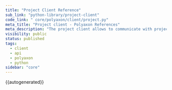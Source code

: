 ```yaml
---
title: "Project Client Reference"
sub_link: "python-library/project-client"
code_link: " core/polyaxon/client/project.py"
meta_title: "Project client - Polyaxon References"
meta_description: "The project client allows to communicate with project APIs."
visibility: public
status: published
tags:
  - client
  - api
  - polyaxon
  - python
sidebar: "core"
---
```


{{autogenerated}}
